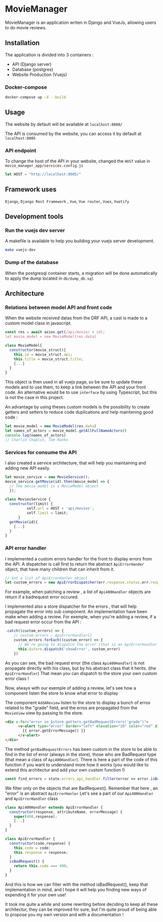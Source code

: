# MovieManager

MovieManager is an application writen in Django and VueJs, allowing users to do movie reviews.

## Installation

The application is divided into 3 containers : 
- API (Django server)
- Database (postgres)
- Website Production (Vuejs)

### Docker-compose
```bash
docker-compose up -d --build
```
## Usage

The website by default will be available at `localhost:8080/`

The API is consumed by the website, you can access it by default at `localhost:8005`

### API endpoint
To change the host of the API in your website, changed the `HOST` value in `movie_manager_app/services.config.js`
```js
let HOST = "http://localhost:8005/"
```

## Framework uses 

`Django`, `Django Rest Framework` , `Vue`, `Vue router`, `Vuex`, `Vuetify`

## Development tools

### Run the vuejs dev server

A makefile is available to help you building your vuejs server development.

```bash
make vuejs-dev
```

### Dump of the database

When the postgresql container starts, a migration will be done automatically to apply the dump located in `db/dump_db.sql`

## Architecture

### Relations between model API and front code

When the website received datas from the DRF API, a cast is made to a custom model class in javascript.
```js
const res = await axios.get(/api/movie/ + id);
let movie_model = new MovieModel(res.data)
```
```js
class MovieModel{
  constructor(movie_struct){
    this.id = movie_struct.api;
    this.title = movie_struct.title;
    [...]
  }
}
```
This object is then used in all vuejs page, so be sure to update these models and to use them, to keep a link between the API and your front code.
An alternative would be to use `interface` by using Typescript, but this is not the case in this project.

An advantage by using theses custom models is the possibility to create getters and setters to reduce code duplications and help maintening good code :
```js
let movie_model = new MovieModel(res.data)
let names_of_actors = movie_model.getAllFullNameActors()
console.log(names_of_actors) 
// Charlie Chaplin, Tom Hanks
```

### Services for consume the API

I also created a service architecture, that will help you maintaining and adding new API easily.
```js
let movie_service = new MovieService();
movie_service.getMovie(id).then(movie_model => {
  // the movie_model is a MovieModel object
  });
```
```js
class MoviesService {
  constructor(limit) {
          self.url = HOST + 'api/movies';
          self.limit = limit;
      }
  getMovie(id){
    [...]
  }
}
```
### API error handler 

I implemented a custom errors handler for the front to display errors from the API.
A dispatcher is call first to return the abstract `ApiErrorHander` object, that have many children that can inherit from it.

```js
// Get a list of ApiErrorHanler object
let custom_errors = new ApiErrorDispatcher(err.response.status,err.response);
```

For example, when patching a review , a list of `Api400Handler` objects are return if a badrequest error occured.

I implemented also a store dispatcher for the errors , that will help propagate the error into sub component. An implementation have been make
when adding a review. 
For exemple, when you're adding a review, if a bad request error occur from the API :

```js
.catch((custom_errors) => {
    // custom_errors : ApiErrorHandler[]
    custom_errors.forEach((custom_error) => {
      // We're going to dispatch the error (that is an ApiErrorHandler object) to the store, that will be used by the component in charge of displaying the error
      this.$store.dispatch('showError', custom_error)
    })
 ```
 
As you can see, the bad request error (the class `Api400Handler`) is not propagate directly with his class, but by his abstract class that it herits. (the `ApiErrorHandler`) 
That mean you can dispatch to the store your own custom error class !

Now, always with our exemple of adding a review, let's see how a component listen the store to know what error to display

The component `AddAReview` listen to the store to display a bunch of erros related to the "grade" field, and the erros are
propagated from the `MovieView` view by passing to the store.

```html
<div v-for="error in $store.getters.getBadRequestErrors('grade')">
      <v-alert type="error" border="left" elevation="10" color="red" dismissible>
        {{ error.getErrorMessage() }}
      </v-alert>
</div>
```

The method `getBadRequestErrors` has been custom in the store to be able to find in the list of error (always in the store), those who are BadRequest type (that mean a class of `Api400Handler`).
There is here a part of the code of this function if you want to understand more how it works (you would like to extend this architectur and add your own custom function !)

```js
const find_errors = state.errors_api_handler.filter(error => error.isBadRequest()).[...]
```
We filter only on the objects that are BadRequest(). Remember that here , an "error" is an abstract `ApiErrorHanler`
Let's see a part of our `Api400Handler` and `ApiErrorHandler` class

```js
class Api400Handler extends ApiErrorHandler {
  constructor(response, attributeName, errorMessage) {
    super(400,response);
    [...]
  }
}

class ApiErrorHandler {
  constructor(code,response) {
    this.code = code;
    this.response = response;
  }
  isBadRequest() {
    return this.code === 400;
  }
}
```

And this is how we can filter with the method isBadRequest(), keep that implementation in mind, and I hope it will help you finding new ways of expending it for your own use! 

It took me quite a while and some rewriting before deciding to keep all these architectur, they can be improved for sure, but I'm quite proud of being able to propose you my own version and with a documentation !

